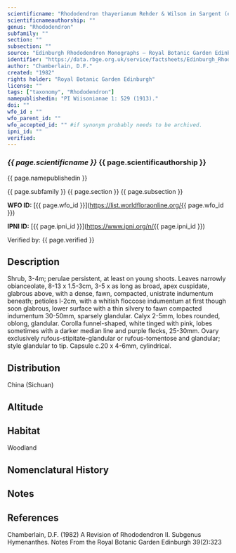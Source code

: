 ```yaml
---
scientificname: "Rhododendron thayerianum Rehder & Wilson in Sargent (ed.)"
scientificnameauthorship: ""
genus: "Rhododendron"
subfamily: ""
section: ""
subsection: ""
source: "Edinburgh Rhododendron Monographs – Royal Botanic Garden Edinburgh"
identifier: "https://data.rbge.org.uk/service/factsheets/Edinburgh_Rhododendron_Monographs.xhtml"
author: "Chamberlain, D.F."
created: "1982"
rights holder: "Royal Botanic Garden Edinburgh"
license: ""
tags: ["taxonomy", "Rhododendron"]
namepublishedin: "PI Wiisonianae 1: 529 (1913)."
doi: ""
wfo_id : ""
wfo_parent_id: ""
wfo_accepted_id: "" #if synonym probably needs to be archived.                      
ipni_id: ""
verified:
---
```

### _{{ page.scientificname }}_ {{ page.scientificauthorship }}
 {{ page.namepublishedin }}

{{ page.subfamily }} {{ page.section }} {{ page.subsection }}

**WFO ID:** [{{ page.wfo_id }}](https://list.worldfloraonline.org/{{ page.wfo_id }})

**IPNI ID:** [{{ page.ipni_id }}](https://www.ipni.org/n/{{ page.ipni_id }})

Verified by: {{ page.verified }}



## Description
Shrub, 3-4m; perulae persistent, at least on young shoots. Leaves narrowly obianceolate, 8-13 x 1.5-3cm, 3-5 x as long as broad, apex cuspidate, glabrous above, with a dense, fawn, compacted, unistrate indumentum beneath; petioles l-2cm, with a whitish floccose indumentum at first though soon glabrous, lower surface with a thin silvery to fawn compacted indumentum 30-50mm, sparsely glandular. Calyx 2-5mm, lobes rounded, oblong, glandular. Corolla funnel-shaped, white tinged with pink, lobes sometimes with a darker median line and purple flecks, 25-30mm. Ovary exclusively rufous-stipitate-glandular or rufous-tomentose and glandular; style glandular to tip. Capsule c.20 x 4-6mm, cylindrical.

## Distribution
China (Sichuan)

## Altitude


## Habitat
Woodland

## Nomenclatural History

                       
## Notes


## References

Chamberlain, D.F. (1982) A Revision of Rhododendron II. Subgenus Hymenanthes. Notes From the Royal Botanic Garden Edinburgh 39(2):323

